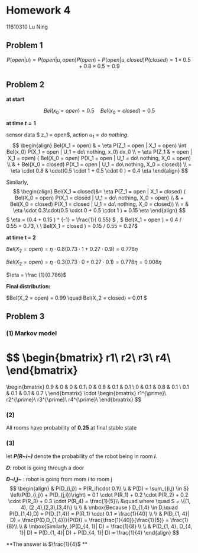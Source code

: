 # Homework 4

11610310 Lu Ning

## Problem 1

$$
P(open|u) = P(open|u, open) P(open) + P(open|u, closed) P(closed)  = 1 \times 0.5 + 0.8 \times 0.5 = 0.9
$$



## Problem 2

**at start**

$$Bel(x_0 = open) = 0.5  \quad Bel(x_0 = closed) = 0.5$$

**at time  $t = 1$**

 sensor data $ z_1 = open$, action $u_1 = do\ nothing$.  
$$
\begin{align}
Bel(X_1 = open) & = \eta P(Z_1 = open | X_1 = open)  \int Bel(x_0) P(X_1 = open | U_1 = do\ nothing, x_0) dx_0 \\
 = \eta  P(Z_1 & = open  | X_1 = open) ( Bel(X_0 = open) P(X_1 = open | U_1 = do\ nothing, X_0 = open) \\
 & + Bel(X_0 = closed) P(X_1 = open | U_1 = do\ nothing, X_0 = closed)) \\
 = \eta \cdot 0.8 & \cdot(0.5 \cdot 1 + 0.5 \cdot 0 ) = 0.4 \eta
\end{align}
$$

Similarly, 
$$
\begin{align}
Bel(X_1 = closed)&= \eta  P(Z_1 = open  | X_1 = closed) ( Bel(X_0 = open) P(X_1 = closed | U_1 = do\ nothing, X_0 = open) \\
 & + Bel(X_0 = closed) P(X_1 = closed | U_1 = do\ nothing, X_0 = closed)) \\
 = & \eta \cdot 0.3\cdot(0.5 \cdot 0 + 0.5 \cdot 1 ) = 0.15 \eta
 \end{align}
$$
$ \eta = (0.4 + 0.15 ) ^ {-1} = \frac{1}{ 0.55} ​$ , $ Bel(X_1 = open ) = 0.4 / 0.55 = 0.73, \ \   Bel(X_1 = closed ) = 0.15 / 0.55 = 0.27​$ 



**at time t = 2**

$Bel(X_2 = open) = \eta \cdot 0.8 ( 0.73 \cdot 1 + 0.27 \cdot 0.9) = 0.778 \eta​$

$Bel(X_2 = open) = \eta \cdot 0.3 ( 0.73 \cdot 0 + 0.27 \cdot 0.1) = 0.778 \eta = 0.008 \eta​$

$\eta = \frac {1}{0.786}​$

**Final distribution:**

$Bel(X_2 = open) = 0.99 \quad Bel(X_2 = closed) = 0.01 $



## Problem 3

### (1) Markov model

$$
\begin{bmatrix}
r1\\
r2\\
r3\\
r4\\
\end{bmatrix}
 = 
\begin{bmatrix}
0.9 & 0 & 0 & 0.1\\
0 & 0.8 & 0.1 & 0.1 \\
0 & 0.1 & 0.8 & 0.1 \\
0.1 & 0.1 & 0.1 & 0.7 \\
\end{bmatrix}
\cdot
\begin{bmatrix}
r1^{\prime}\\
r2^{\prime}\\
r3^{\prime}\\
r4^{\prime}\\
\end{bmatrix}
$$



### (2)

All rooms have probability of **0.25** at final stable state

### (3)

let ***P(R~i~)*** denote the probability of the robot being in room ***i***.

***D***: robot is going through a door

***D~i,j~*** : robot is going from room i to room j
$$
\begin{align}
& P(D_{i,j}) = P(R_i)\cdot 0.1\\
\\
& P(D) = \sum_{(i,j) \in S} \left(P(D_{i,j}) + P(D_{j,i})\right) = 0.1 \cdot P(R_1) +  0.2 \cdot P(R_2) + 0.2 \cdot P(R_3) + 0.3 \cdot P(R_4) =   \frac{1}{5}\\
&\quad where \quad S = \{(1, 4), (2 ,4),(2,3),(3,4)\} \\
\\
& \mbox{Because }  D_{1,4} \in D,\quad P(D_{1,4},D) = P(D_{1,4}) = P(R_1) \cdot 0.1 = \frac{1}{40} \\
\\
& P(D_{1, 4}| D) = \frac{P(D,D_{1,4})}{P(D)} = \frac{\frac{1}{40}}{\frac{1}{5}} = \frac{1}{8}\\
\\
& \mbox{Similarly, }P(D_{4, 1}| D) = \frac{1}{8} \\
\\
& P(D_{1, 4}, D_{4, 1}| D) = P(D_{1, 4}| D) + P(D_{4, 1}| D) = \frac{1}{4}
\end{align}
$$


**The answer is $\frac{1}{4}​$ **
